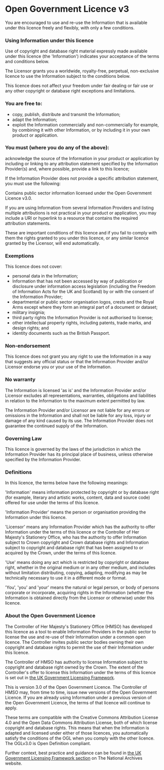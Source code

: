 # Open Government Licence v3

You are encouraged to use and re-use the Information that is available under this licence freely and flexibly, with only a few conditions.

### Using Information under this licence

Use of copyright and database right material expressly made available under this licence (the 'Information') indicates your acceptance of the terms and conditions below.

The Licensor grants you a worldwide, royalty-free, perpetual, non-exclusive licence to use the Information subject to the conditions below. 

This licence does not affect your freedom under fair dealing or fair use or any other copyright or database right exceptions and limitations.

### You are free to:
* copy, publish, distribute and transmit the Information;
* adapt the Information;
* exploit the Information commercially and non-commercially for example, by combining it with other Information, or by including it in your own product or application.


### You must (where you do any of the above):
acknowledge the source of the Information in your product or application by including or linking to any attribution statement specified by the Information Provider(s) and, where possible, provide a link to this licence;

 If the Information Provider does not provide a specific attribution statement, you must use the following:

 Contains public sector information licensed under the Open Government Licence v3.0.

If you are using Information from several Information Providers and listing multiple attributions is not practical in your product or application, you may include a URI or hyperlink to a resource that contains the required attribution statements.

These are important conditions of this licence and if you fail to comply with them the rights granted to you under this licence, or any similar licence granted by the Licensor, will end automatically.

### Exemptions 

This licence does not cover:
* personal data in the Information;
* Information that has not been accessed by way of publication or disclosure under information access legislation (including the Freedom of Information Acts for the UK and Scotland) by or with the consent of the Information Provider;
* departmental or public sector organisation logos, crests and the Royal Arms except where they form an integral part of a document or dataset; 
* military insignia;
* third party rights the Information Provider is not authorised to license; 
* other intellectual property rights, including patents, trade marks, and design rights; and
* identity documents such as the British Passport.

### Non-endorsement

This licence does not grant you any right to use the Information in a way that suggests any official status or that the Information Provider and/or Licensor endorse you or your use of the Information.

### No warranty

The Information is licensed 'as is' and the Information Provider and/or Licensor excludes all representations, warranties, obligations and liabilities in relation to the Information to the maximum extent permitted by law. 

The Information Provider and/or Licensor are not liable for any errors or omissions in the Information and shall not be liable for any loss, injury or damage of any kind caused by its use. The Information Provider does not guarantee the continued supply of the Information.

### Governing Law

This licence is governed by the laws of the jurisdiction in which the Information Provider has its principal place of business, unless otherwise specified by the Information Provider.

### Definitions

In this licence, the terms below have the following meanings:

'Information' means information protected by copyright or by database right (for example, literary and artistic works, content, data and source code) offered for use under the terms of this licence. 

'Information Provider' means the person or organisation providing the Information under this licence.

'Licensor' means any Information Provider which has the authority to offer Information under the terms of this licence or the Controller of Her Majesty's Stationery Office, who has the authority to offer Information subject to Crown copyright and Crown database rights and Information subject to copyright and database right that has been assigned to or acquired by the Crown, under the terms of this licence.

'Use' means doing any act which is restricted by copyright or database right, whether in the original medium or in any other medium, and includes without limitation distributing, copying, adapting, modifying as may be technically necessary to use it in a different mode or format.

'You', 'you' and 'your' means the natural or legal person, or body of persons corporate or incorporate, acquiring rights in the Information (whether the Information is obtained directly from the Licensor or otherwise) under this licence.

### About the Open Government Licence

The Controller of Her Majesty's Stationery Office (HMSO) has developed this licence as a tool to enable Information Providers in the public sector to license the use and re-use of their Information under a common open licence. The Controller invites public sector bodies owning their own copyright and database rights to permit the use of their Information under this licence.

The Controller of HMSO has authority to license Information subject to copyright and database right owned by the Crown. The extent of the Controller's offer to license this Information under the terms of this licence is set out in [the UK Government Licensing Framework](http://www.nationalarchives.gov.uk/information-management/re-using-public-sector-information/re-use-and-licensing/ukglf/).

This is version 3.0 of the Open Government Licence. The Controller of HMSO may, from time to time, issue new versions of the Open Government Licence. If you are already using Information under a previous version of the Open Government Licence, the terms of that licence will continue to apply.

These terms are compatible with the Creative Commons Attribution License 4.0 and the Open Data Commons Attribution License, both of which license copyright and database rights. This means that when the Information is adapted and licensed under either of those licences, you automatically satisfy the conditions of the OGL when you comply with the other licence. The OGLv3.0 is Open Definition compliant.

Further context, best practice and guidance can be found in [the UK Government Licensing Framework section](http://www.nationalarchives.gov.uk/information-management/uk-gov-licensing-framework.htm) on The National Archives website.

